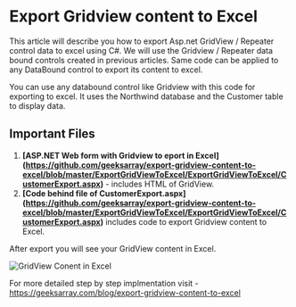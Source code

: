 # Export Gridview content to Excel

This article will describe you how to export Asp.net GridView / Repeater control data to excel using C#. We will use the Gridview / Repeater data bound controls created in previous articles. Same code can be applied to any DataBound control to export its content to excel.

You can use any databound control like Gridview with this code for exporting to excel. It uses the Northwind database and the Customer table to display data.

## Important Files
1. **[ASP.NET Web form with Gridview to eport in Excel] (https://github.com/geeksarray/export-gridview-content-to-excel/blob/master/ExportGridViewToExcel/ExportGridViewToExcel/CustomerExport.aspx)** - includes HTML of GridView.
2. **[Code behind file of CustomerExport.aspx] (https://github.com/geeksarray/export-gridview-content-to-excel/blob/master/ExportGridViewToExcel/ExportGridViewToExcel/CustomerExport.aspx)** includes code to export Gridview content to Excel.

After export you will see your GridView content in Excel.

![GridView Conent in Excel](https://geeksasrray.com/images/blog/ExportAllCustomersToExcel.png)

For more detailed step by step implmentation visit - https://geeksarray.com/blog/export-gridview-content-to-excel
